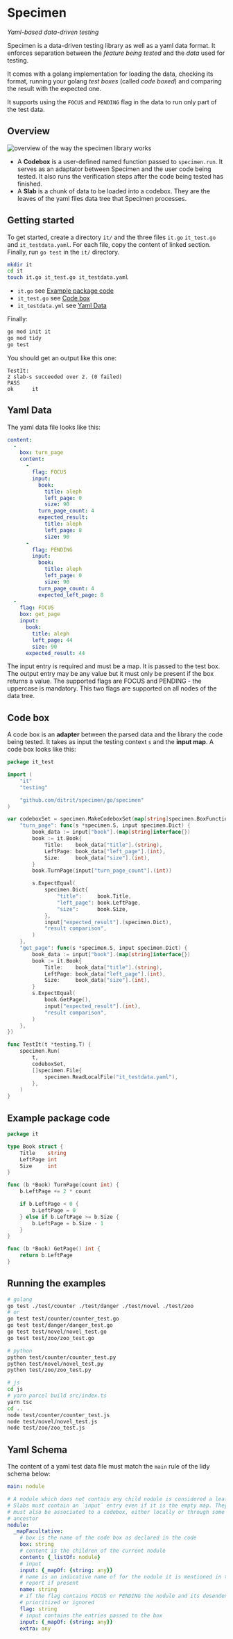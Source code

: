 # Specimen

_Yaml-based data-driven testing_

Specimen is a data-driven testing library as well as a yaml data format. It enforces separation between the _feature being tested_ and the _data_ used for testing.

It comes with a golang implementation for loading the data, checking its format,
running your golang _test boxes_ (called _code boxed_) and comparing the result with the expected one.

It supports using the `FOCUS` and `PENDING` flag in the data to run only part of the test data.

## Overview

![overview of the way the specimen library works](doc/specimen-overview.svg)

- A **Codebox** is a user-defined named function passed to `specimen.run`. It serves as an adaptator between Specimen and the user code being tested. It also runs the verification steps after the code being tested has finished.
- A **Slab** is a chunk of data to be loaded into a codebox. They are the leaves of the yaml files data tree that Specimen processes.

## Getting started

To get started, create a directory `it/` and the three files `it.go` `it_test.go` and `it_testdata.yaml`. For each file, copy the content of linked section. Finally, run `go test` in the `it/` directory.

```sh
mkdir it
cd it
touch it.go it_test.go it_testdata.yaml
```

- `it.go` see [Example package code](#example-package-code)
- `it_test.go` see [Code box](#code-box)
- `it_testdata.yml` see [Yaml Data](#yaml-data)

Finally:

```sh
go mod init it
go mod tidy
go test
```

You should get an output like this one:

```
TestIt:
2 slab-s succeeded over 2. (0 failed)
PASS
ok      it
```

## Yaml Data

The yaml data file looks like this:

```yaml
content:
  -
    box: turn_page
    content:
      -
        flag: FOCUS
        input:
          book:
            title: aleph
            left_page: 0
            size: 90
          turn_page_count: 4
          expected_result:
            title: aleph
            left_page: 8
            size: 90
      -
        flag: PENDING
        input:
          book:
            title: aleph
            left_page: 0
            size: 90
          turn_page_count: 4
          expected_left_page: 8
  -
    flag: FOCUS
    box: get_page
    input:
      book:
        title: aleph
        left_page: 44
        size: 90
      expected_result: 44
```

The input entry is required and must be a map. It is passed to the test box. The output entry may be any value but it must only be present if the box returns a value. The supported flags are FOCUS and PENDING - the uppercase is mandatory. This two flags are supported on all nodes of the data tree.

## Code box

A code box is an **adapter** between the parsed data and the library the code being tested. It takes as input the testing context `s` and the **input map**. A code box looks like this:

```go
package it_test

import (
    "it"
    "testing"

    "github.com/ditrit/specimen/go/specimen"
)

var codeboxSet = specimen.MakeCodeboxSet(map[string]specimen.BoxFunction{
    "turn_page": func(s *specimen.S, input specimen.Dict) {
        book_data := input["book"].(map[string]interface{})
        book := it.Book{
            Title:    book_data["title"].(string),
            LeftPage: book_data["left_page"].(int),
            Size:     book_data["size"].(int),
        }
        book.TurnPage(input["turn_page_count"].(int))

        s.ExpectEqual(
            specimen.Dict{
                "title":     book.Title,
                "left_page": book.LeftPage,
                "size":      book.Size,
            },
            input["expected_result"].(specimen.Dict),
            "result comparison",
        )
    },
    "get_page": func(s *specimen.S, input specimen.Dict) {
        book_data := input["book"].(map[string]interface{})
        book := it.Book{
            Title:    book_data["title"].(string),
            LeftPage: book_data["left_page"].(int),
            Size:     book_data["size"].(int),
        }
        s.ExpectEqual(
            book.GetPage(),
            input["expected_result"].(int),
            "result comparison",
        )
    },
})

func TestIt(t *testing.T) {
    specimen.Run(
        t,
        codeboxSet,
        []specimen.File{
            specimen.ReadLocalFile("it_testdata.yaml"),
        },
    )
}
```

## Example package code

```go
package it

type Book struct {
    Title    string
    LeftPage int
    Size     int
}

func (b *Book) TurnPage(count int) {
    b.LeftPage += 2 * count

    if b.LeftPage < 0 {
        b.LeftPage = 0
    } else if b.LeftPage >= b.Size {
        b.LeftPage = b.Size - 1
    }
}

func (b *Book) GetPage() int {
    return b.LeftPage
}
```

## Running the examples

```sh
# golang
go test ./test/counter ./test/danger ./test/novel ./test/zoo
# or
go test test/counter/counter_test.go
go test test/danger/danger_test.go
go test test/novel/novel_test.go
go test test/zoo/zoo_test.go

# python
python test/counter/counter_test.py
python test/novel/novel_test.py
python test/zoo/zoo_test.py

# js
cd js
# yarn parcel build src/index.ts
yarn tsc
cd ..
node test/counter/counter_test.js
node test/novel/novel_test.js
node test/zoo/zoo_test.js
```

## Yaml Schema

The content of a yaml test data file must match the `main` rule of the lidy schema below:

```yaml
main: nodule

# A nodule which does not contain any child nodule is considered a leaf.
# Slabs must contain an `input` entry even if it is the empty map. They
# must also be associated to a codebox, either locally or through some
# ancestor
nodule:
  _mapFacultative:
    # box is the name of the code box as declared in the code
    box: string
    # content is the children of the current nodule
    content: {_listOf: nodule}
    # input
    input: {_mapOf: {string: any}}
    # name is an indicative name of for the nodule it is mentioned in the error
    # report if present
    name: string
    # if the flag contains FOCUS or PENDING the nodule and its desendents will be
    # prioritized or ignored
    flag: string
    # input contains the entries passed to the box
    input: {_mapOf: {string: any}}
    extra: any
```
